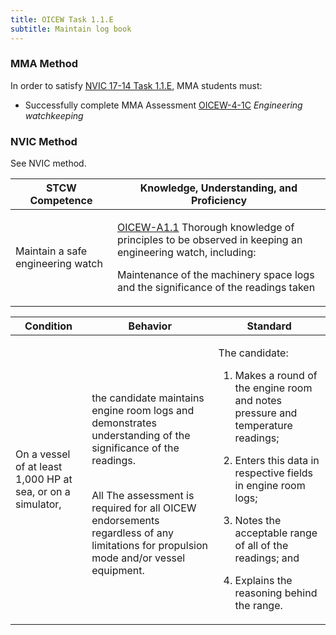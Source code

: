 ```yaml
---
title: OICEW Task 1.1.E 
subtitle: Maintain log book
---
```



### MMA Method

In order to satisfy  [NVIC 17-14  Task  1.1.E](/stcw23/assets/images/nvic-17-14.pdf), MMA students must:

* Successfully complete MMA Assessment  [OICEW-4-1C](OICEW-4-1C) *Engineering watchkeeping*


### NVIC Method

<a onclick="togglevisibility('nvic_methods')" >See NVIC method.</a>

<div id='nvic_methods' class='hide'>

<table>
<thead>
<tr>
<th class='forty'> STCW Competence </th>
<th class='sixty'> Knowledge, Understanding, and Proficiency </th>
</tr>
</thead>




<tbody>
<tr><td markdown='1'>

Maintain a safe engineering watch

</td><td markdown='1'>

[OICEW-A1.1](../../tables/31.html#OICEW-A1.1) Thorough knowledge of principles to be observed in keeping an engineering watch, including: 

Maintenance of the machinery space logs and the significance of the readings taken

</td></tr>


</tbody>
</table>


<table>
<thead>
<tr><th class='twenty'>  Condition </th><th class='twenty'> Behavior </th><th  class='sixty'>Standard </th></tr>
</thead>
<tbody >



<tr><td markdown='1'>

On a vessel of at least 1,000 HP at sea, or on a simulator,

</td><td markdown='1'>

the candidate maintains engine room logs and demonstrates understanding of the significance of the readings.

<br>

<div class="tooltip">All
<span class="tooltiptext">
The assessment is required for all OICEW endorsements regardless of any limitations for propulsion mode and/or vessel equipment.
</span>
</div>


</td><td markdown='1'>

The candidate:

1. Makes a round of the engine room and notes pressure and temperature readings;

2. Enters this data in respective fields in engine room logs;

3. Notes the acceptable range of all of the readings; and

4. Explains the reasoning behind the range.

</td></tr>
</tbody>
</table>
</div>
